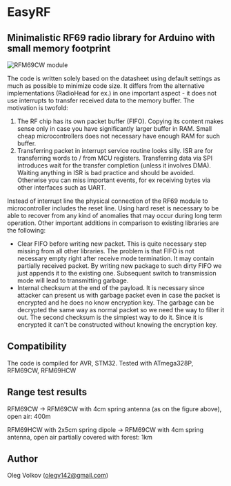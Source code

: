 # EasyRF
## Minimalistic RF69 radio library for Arduino with small memory footprint

![RFM69CW module](https://github.com/olegv142/EasyRF/blob/master/doc/rf69cw.jpg)

The code is written solely based on the datasheet using default settings as much as possible to minimize code size. It differs from the alternative implementations (RadioHead for ex.) in one important aspect - it does not use interrupts to transfer received data to the memory buffer. The motivation is twofold:
1. The RF chip has its own packet buffer (FIFO). Copying its content makes sense only in case you have significantly larger buffer in RAM. Small cheap microcontrollers does not necessary have enough RAM for such buffer.
2. Transferring packet in interrupt service routine looks silly. ISR are for transferring words to / from MCU registers. Transferring data via SPI introduces wait for the transfer completion (unless it involves DMA). Waiting anything in ISR is bad practice and should be avoided. Otherwise you can miss important events, for ex receiving bytes via other interfaces such as UART.

Instead of interrupt line the physical connection of the RF69 module to microcontroller includes the reset line. Using hard reset is necessary to be able to recover from any kind of anomalies that may occur during long term operation. Other important additions in comparison to existing libraries are the following:
- Clear FIFO before writing new packet. This is quite necessary step missing from all other libraries. The problem is that FIFO is not necessary empty right after receive mode termination. It may contain partially received packet. By writing new package to such dirty FIFO we just appends it to the existing one. Subsequent switch to transmission mode will lead to transmitting garbage.
- Internal checksum at the end of the payload. It is necessary since attacker can present us with garbage packet even in case the packet is encrypted and he does no know encryption key. The garbage can be decrypted the same way as normal packet so we need the way to filter it out. The second checksum is the simplest way to do it. Since it is encrypted it can't be constructed without knowing the encryption key.

## Compatibility
The code is compiled for AVR, STM32.
Tested with ATmega328P, RFM69CW, RFM69HCW

## Range test results
RFM69CW -> RFM69CW with 4cm spring antenna (as on the figure above), open air: 400m

RFM69HCW with 2x5cm spring dipole -> RFM69CW with 4cm spring antenna, open air partially covered with forest: 1km

## Author

Oleg Volkov (olegv142@gmail.com)
